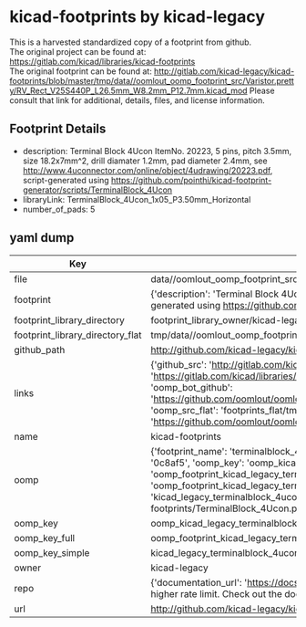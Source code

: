 # kicad-footprints by kicad-legacy  
This is a harvested standardized copy of a footprint from github.  
The original project can be found at:  
https://gitlab.com/kicad/libraries/kicad-footprints  
The original footprint can be found at:
http://gitlab.com/kicad-legacy/kicad-footprints/blob/master/tmp/data//oomlout_oomp_footprint_src/Varistor.pretty/RV_Rect_V25S440P_L26.5mm_W8.2mm_P12.7mm.kicad_mod
Please consult that link for additional, details, files, and license information.  
## Footprint Details
* description: Terminal Block 4Ucon ItemNo. 20223, 5 pins, pitch 3.5mm, size 18.2x7mm^2, drill diamater 1.2mm, pad diameter 2.4mm, see http://www.4uconnector.com/online/object/4udrawing/20223.pdf, script-generated using https://github.com/pointhi/kicad-footprint-generator/scripts/TerminalBlock_4Ucon  
* libraryLink: TerminalBlock_4Ucon_1x05_P3.50mm_Horizontal  
* number_of_pads: 5  
## yaml dump  
| Key | Value |  
| --- | --- |  
| file | data//oomlout_oomp_footprint_src/kicad-footprints/TerminalBlock_4Ucon.pretty/TerminalBlock_4Ucon_1x05_P3.50mm_Horizontal.kicad_mod |  
| footprint | {'description': 'Terminal Block 4Ucon ItemNo. 20223, 5 pins, pitch 3.5mm, size 18.2x7mm^2, drill diamater 1.2mm, pad diameter 2.4mm, see http://www.4uconnector.com/online/object/4udrawing/20223.pdf, script-generated using https://github.com/pointhi/kicad-footprint-generator/scripts/TerminalBlock_4Ucon', 'libraryLink': 'TerminalBlock_4Ucon_1x05_P3.50mm_Horizontal', 'number_of_pads': 5} |  
| footprint_library_directory | footprint_library_owner/kicad-legacy_kicad-footprints |  
| footprint_library_directory_flat | tmp/data//oomlout_oomp_footprint_src/footprints_flat/kicad_legacy_terminalblock_4ucon_terminalblock_4ucon_1x05_p3_50mm_horizontal/working |  
| github_path | http://github.com/kicad-legacy/kicad-footprints/blob/master/tmp/data//oomlout_oomp_footprint_src/TerminalBlock_4Ucon.pretty/TerminalBlock_4Ucon_1x05_P3.50mm_Horizontal.kicad_mod |  
| links | {'github_src': 'http://gitlab.com/kicad-legacy/kicad-footprints/blob/master/tmp/data//oomlout_oomp_footprint_src/Varistor.pretty/RV_Rect_V25S440P_L26.5mm_W8.2mm_P12.7mm.kicad_mod', 'github_src_repo': 'https://gitlab.com/kicad/libraries/kicad-footprints', 'oomp_bot': 'tmp/data//oomlout_oomp_footprint_src/footprints/kicad_legacy_terminalblock_4ucon_terminalblock_4ucon_1x05_p3_50mm_horizontal/working', 'oomp_bot_github': 'https://github.com/oomlout/oomlout_oomp_footprint_bot/tree/main/tmp/data//oomlout_oomp_footprint_src/footprints/kicad_legacy_terminalblock_4ucon_terminalblock_4ucon_1x05_p3_50mm_horizontal/working', 'oomp_src_flat': 'footprints_flat/tmp/data//oomlout_oomp_footprint_src/footprints_flat/kicad_legacy_terminalblock_4ucon_terminalblock_4ucon_1x05_p3_50mm_horizontal/working', 'oomp_src_flat_github': 'https://github.com/oomlout/oomlout_oomp_footprint_src/tree/main/tmp/data//oomlout_oomp_footprint_src/footprints_flat/kicad_legacy_terminalblock_4ucon_terminalblock_4ucon_1x05_p3_50mm_horizontal/working'} |  
| name | kicad-footprints |  
| oomp | {'footprint_name': 'terminalblock_4ucon_1x05_p3_50mm_horizontal', 'library_name': 'terminalblock_4ucon', 'md5': '0c8af567ce428d538c3f9c878228334b', 'md5_10': '0c8af567ce', 'md5_5': '0c8af', 'md5_6': '0c8af5', 'oomp_key': 'oomp_kicad_legacy_terminalblock_4ucon_terminalblock_4ucon_1x05_p3_50mm_horizontal', 'oomp_key_extra': 'oomp_footprint_kicad_legacy_terminalblock_4ucon_terminalblock_4ucon_1x05_p3_50mm_horizontal', 'oomp_key_full': 'oomp_footprint_kicad_legacy_terminalblock_4ucon_terminalblock_4ucon_1x05_p3_50mm_horizontal_0c8af5', 'oomp_key_simple': 'kicad_legacy_terminalblock_4ucon_terminalblock_4ucon_1x05_p3_50mm_horizontal', 'original_filename': 'data//oomlout_oomp_footprint_src/kicad-footprints/TerminalBlock_4Ucon.pretty/TerminalBlock_4Ucon_1x05_P3.50mm_Horizontal.kicad_mod', 'owner_name': 'kicad_legacy'} |  
| oomp_key | oomp_kicad_legacy_terminalblock_4ucon_terminalblock_4ucon_1x05_p3_50mm_horizontal |  
| oomp_key_full | oomp_footprint_kicad_legacy_terminalblock_4ucon_terminalblock_4ucon_1x05_p3_50mm_horizontal |  
| oomp_key_simple | kicad_legacy_terminalblock_4ucon_terminalblock_4ucon_1x05_p3_50mm_horizontal |  
| owner | kicad-legacy |  
| repo | {'documentation_url': 'https://docs.github.com/rest/overview/resources-in-the-rest-api#rate-limiting', 'message': "API rate limit exceeded for 84.66.142.224. (But here's the good news: Authenticated requests get a higher rate limit. Check out the documentation for more details.)"} |  
| url | http://github.com/kicad-legacy/kicad-footprints |  

